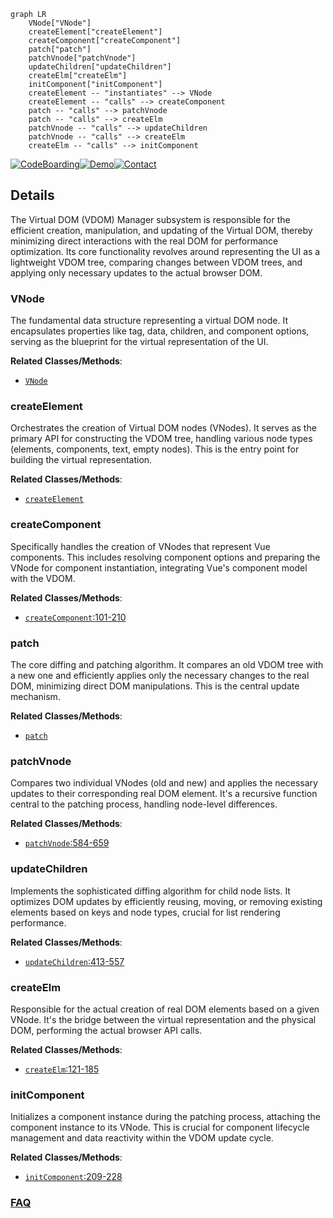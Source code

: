 ```mermaid
graph LR
    VNode["VNode"]
    createElement["createElement"]
    createComponent["createComponent"]
    patch["patch"]
    patchVnode["patchVnode"]
    updateChildren["updateChildren"]
    createElm["createElm"]
    initComponent["initComponent"]
    createElement -- "instantiates" --> VNode
    createElement -- "calls" --> createComponent
    patch -- "calls" --> patchVnode
    patch -- "calls" --> createElm
    patchVnode -- "calls" --> updateChildren
    patchVnode -- "calls" --> createElm
    createElm -- "calls" --> initComponent
```

[![CodeBoarding](https://img.shields.io/badge/Generated%20by-CodeBoarding-9cf?style=flat-square)](https://github.com/CodeBoarding/CodeBoarding)[![Demo](https://img.shields.io/badge/Try%20our-Demo-blue?style=flat-square)](https://www.codeboarding.org/demo)[![Contact](https://img.shields.io/badge/Contact%20us%20-%20contact@codeboarding.org-lightgrey?style=flat-square)](mailto:contact@codeboarding.org)

## Details

The Virtual DOM (VDOM) Manager subsystem is responsible for the efficient creation, manipulation, and updating of the Virtual DOM, thereby minimizing direct interactions with the real DOM for performance optimization. Its core functionality revolves around representing the UI as a lightweight VDOM tree, comparing changes between VDOM trees, and applying only necessary updates to the actual browser DOM.

### VNode
The fundamental data structure representing a virtual DOM node. It encapsulates properties like tag, data, children, and component options, serving as the blueprint for the virtual representation of the UI.


**Related Classes/Methods**:

- <a href="https://github.com/vuejs/vue/blob/main/types/umd.d.ts" target="_blank" rel="noopener noreferrer">`VNode`</a>


### createElement
Orchestrates the creation of Virtual DOM nodes (VNodes). It serves as the primary API for constructing the VDOM tree, handling various node types (elements, components, text, empty nodes). This is the entry point for building the virtual representation.


**Related Classes/Methods**:

- <a href="https://github.com/vuejs/vue/blob/main/types/umd.d.ts" target="_blank" rel="noopener noreferrer">`createElement`</a>


### createComponent
Specifically handles the creation of VNodes that represent Vue components. This includes resolving component options and preparing the VNode for component instantiation, integrating Vue's component model with the VDOM.


**Related Classes/Methods**:

- <a href="https://github.com/vuejs/vue/blob/main/src/core/vdom/create-component.ts#L101-L210" target="_blank" rel="noopener noreferrer">`createComponent`:101-210</a>


### patch
The core diffing and patching algorithm. It compares an old VDOM tree with a new one and efficiently applies only the necessary changes to the real DOM, minimizing direct DOM manipulations. This is the central update mechanism.


**Related Classes/Methods**:

- <a href="https://github.com/vuejs/vue/blob/main/src/platforms/web/runtime/patch.ts" target="_blank" rel="noopener noreferrer">`patch`</a>


### patchVnode
Compares two individual VNodes (old and new) and applies the necessary updates to their corresponding real DOM element. It's a recursive function central to the patching process, handling node-level differences.


**Related Classes/Methods**:

- <a href="https://github.com/vuejs/vue/blob/main/src/core/vdom/patch.ts#L584-L659" target="_blank" rel="noopener noreferrer">`patchVnode`:584-659</a>


### updateChildren
Implements the sophisticated diffing algorithm for child node lists. It optimizes DOM updates by efficiently reusing, moving, or removing existing elements based on keys and node types, crucial for list rendering performance.


**Related Classes/Methods**:

- <a href="https://github.com/vuejs/vue/blob/main/src/core/vdom/patch.ts#L413-L557" target="_blank" rel="noopener noreferrer">`updateChildren`:413-557</a>


### createElm
Responsible for the actual creation of real DOM elements based on a given VNode. It's the bridge between the virtual representation and the physical DOM, performing the actual browser API calls.


**Related Classes/Methods**:

- <a href="https://github.com/vuejs/vue/blob/main/src/core/vdom/patch.ts#L121-L185" target="_blank" rel="noopener noreferrer">`createElm`:121-185</a>


### initComponent
Initializes a component instance during the patching process, attaching the component instance to its VNode. This is crucial for component lifecycle management and data reactivity within the VDOM update cycle.


**Related Classes/Methods**:

- <a href="https://github.com/vuejs/vue/blob/main/src/core/vdom/patch.ts#L209-L228" target="_blank" rel="noopener noreferrer">`initComponent`:209-228</a>




### [FAQ](https://github.com/CodeBoarding/GeneratedOnBoardings/tree/main?tab=readme-ov-file#faq)